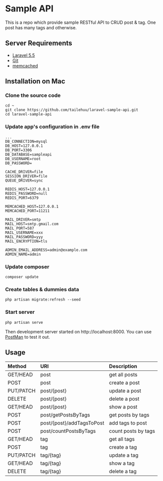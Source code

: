 # Sample API

This is a repo which provide sample RESTful API to CRUD post & tag. One post has many tags and otherwise.

## Server Requirements

* [Laravel 5.5](https://laravel.com/docs/5.2)
* [Git](https://git-scm.com/book/en/v2/Getting-Started-Installing-Git)
* [memcached](http://memcached.org/)

## Installation on Mac
### Clone the source code
```
cd ~
git clone https://github.com/tailehuu/laravel-sample-api.git
cd laravel-sample-api
```
### Update app's configuration in __.env__ file
```
...
DB_CONNECTION=mysql
DB_HOST=127.0.0.1
DB_PORT=3306
DB_DATABASE=sampleapi
DB_USERNAME=root
DB_PASSWORD=

CACHE_DRIVER=file
SESSION_DRIVER=file
QUEUE_DRIVER=sync

REDIS_HOST=127.0.0.1
REDIS_PASSWORD=null
REDIS_PORT=6379

MEMCACHED_HOST=127.0.0.1
MEMCACHED_PORT=11211

MAIL_DRIVER=smtp
MAIL_HOST=smtp.gmail.com
MAIL_PORT=587
MAIL_USERNAME=xxx
MAIL_PASSWORD=yyy
MAIL_ENCRYPTION=tls

ADMIN_EMAIL_ADDRESS=admin@example.com
ADMIN_NAME=admin
```
### Update composer
```
composer update
```   
### Create tables & dummies data
```
php artisan migrate:refresh --seed
```
### Start server
```
php artisan serve
```
Then development server started on http://localhost:8000. You can use [PostMan](https://chrome.google.com/webstore/detail/postman/fhbjgbiflinjbdggehcddcbncdddomop?hl=en) to test it out. 

## Usage


| Method    | URI                       | Description |
|:----------|:--------------------------|:-----------|
| GET/HEAD  | post                      | get all posts |
| POST      | post                      | create a post |
| PUT/PATCH | post/{post}               | update a post |
| DELETE    | post/{post}               | delete a post |
| GET/HEAD  | post/{post}               | show a post |
| POST      | post/getPostsByTags       | get posts by tags |
| POST      | post/{post}/addTagsToPost | add tags to post |
| POST      | post/countPostsByTags     | count posts by tags |
| GET/HEAD  | tag                       | get all tags |
| POST      | tag                       | create a tag |
| PUT/PATCH | tag/{tag}                 | update a tag |
| GET/HEAD  | tag/{tag}                 | show a tag |
| DELETE    | tag/{tag}                 | delete a tag |